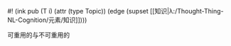 #! (ink pub (T i) (attr (type Topic)) (edge (supset [[知识|λ:/Thought-Thing-NL-Cognition/元素/知识]])))


可重用的与不可重用的